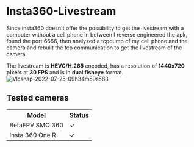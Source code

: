 # Insta360-Livestream
Since insta360 doesn't offer the possibility to get the livestream with a computer without a cell phone in between I reverse engineered the apk, found the port 6666, then analyzed a tcpdump of my cell phone and the camera and rebuilt the tcp communication to get the livestream of the camera.

The livestream is <b>HEVC/H.265</b> encoded, has a resolution of <b>1440x720 pixels</b>  at <b>30 FPS</b> and is in <b>dual fisheye</b> format.
![Vlcsnap-2022-07-25-09h34m59s583](https://user-images.githubusercontent.com/18678779/182454958-9ef98665-897a-4f98-9c56-166fb64f7025.png)


## Tested cameras
<table>
<tr>
    <th>Model</th>
    <th>Status</th>
</tr>
<tr><td>BetaFPV SMO 360</td><td>✓</td></tr>
<tr><td>Insta 360 One R</td><td>✓</td></tr>
</table>
